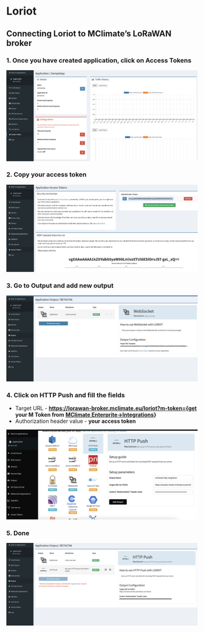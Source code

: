 # Loriot

## **Connecting Loriot to MClimate’s LoRaWAN broker**

### **1. O**nce you have created application, click on Access Tokens

![](<../.gitbook/assets/Screenshot 2022-01-19 at 18.58.24.png>)

### **2. Copy your access token**

![](<../.gitbook/assets/Screenshot 2022-01-19 at 18.53.14.png>)

### **3. Go to Output and add new output**

![](<../.gitbook/assets/Screenshot 2022-01-19 at 18.54.16.png>)

### **4. Click on HTTP Push and fill the fields**

* Target URL  - **https://lorawan-broker.mclimate.eu/loriot?m-token={get your M Token from** [**MClimate Enterprite->Integrations**](https://enterprise.mclimate.eu/integrations)**}**
* Authorization header value - **your access token**

![](<../.gitbook/assets/Screenshot 2023-02-20 at 17.49.55.png>)

### **5. Done**

![](<../.gitbook/assets/Screenshot 2022-01-19 at 18.55.59.png>)

